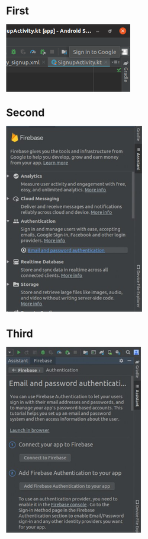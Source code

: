 # First
<img src="./first.png" align="center"></img>

# Second
<img src="./second.jpg">

# Third
<img src="./third.jpg">